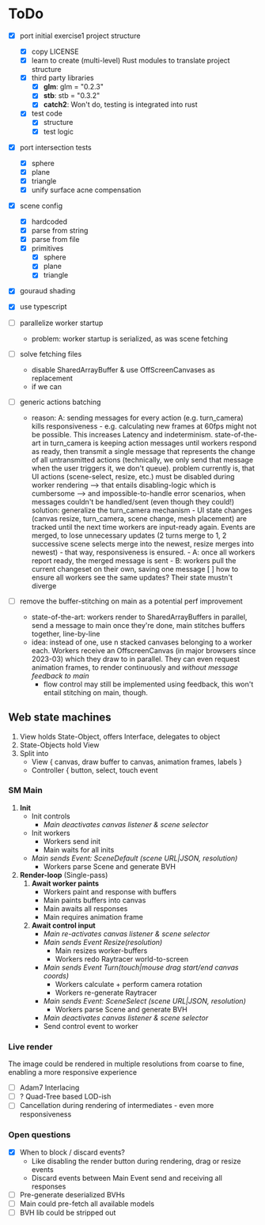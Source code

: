 
# ToDo

- [x] port initial exercise1 project structure
    - [x] copy LICENSE
    - [x] learn to create (multi-level) Rust modules to translate project structure
    - [x] third party libraries
        - [x] **glm**: glm = "0.2.3"
        - [x] **stb**: stb = "0.3.2"
        - [x] **catch2**: Won't do, testing is integrated into rust
    - [x] test code
        - [x] structure
        - [x] test logic
- [x] port intersection tests
    - [x] sphere
    - [x] plane
    - [x] triangle
    - [x] unify surface acne compensation
- [x] scene config
    - [x] hardcoded
    - [x] parse from string
    - [x] parse from file
    - [x] primitives
        - [x] sphere
        - [x] plane
        - [x] triangle

- [x] gouraud shading
- [x] use typescript


- [ ] parallelize worker startup
    - problem: worker startup is serialized, as was scene fetching
- [ ] solve fetching files
    - disable SharedArrayBuffer & use OffScreenCanvases as replacement
    - if we can 
- [ ] generic actions batching
    - reason: A: sending messages for every action (e.g. turn_camera) kills responsiveness - e.g. calculating new frames at 60fps might not be possible. This increases Latency and indeterminism.
      state-of-the-art in turn_camera is keeping action messages until workers respond as ready, then transmit a single message that represents the change of all untransmitted actions (technically, we only send that message when the user triggers it, we don't queue).
      problem currently is, that UI actions (scene-select, resize, etc.) must be disabled during worker rendering
         --> that entails disabling-logic which is cumbersome
         --> and impossible-to-handle error scenarios, when messages couldn't be handled/sent (even though they could!)
      solution: generalize the turn_camera mechanism
          - UI state changes (canvas resize, turn_camera, scene change, mesh placement) are tracked until the next time workers are input-ready again. Events are merged, to lose unnecessary updates (2 turns merge to 1, 2 successive scene selects merge into the newest, resize merges into newest) - that way, responsiveness is ensured.
          - A: once all workers report ready, the merged message is sent
          - B: workers pull the current changeset on their own, saving one message
              [ ] how to ensure all workers see the same updates? Their state mustn't diverge
- [ ] remove the buffer-stitching on main as a potential perf improvement
    - state-of-the-art: workers render to SharedArrayBuffers in parallel, send a message to main once they're done, main stitches buffers together, line-by-line
    - idea: instead of one, use n stacked canvases belonging to a worker each. Workers receive an OffscreenCanvas (in major browsers since 2023-03) which they draw to in parallel. They can even request animation frames, to render continuously and *without message feedback to main*
        - flow control may still be implemented using feedback, this won't entail stitching on main, though.
   
  
## Web state machines
1. View holds State-Object, offers Interface, delegates to object
2. State-Objects hold View
3. Split into
   - View { canvas, draw buffer to canvas, animation frames, labels }
   - Controller { button, select, touch event
### SM Main
1. **Init**
   - Init controls
      - _Main deactivates canvas listener & scene selector_
   - Init workers
     - Workers send init
     - Main waits for all inits
   - _Main sends Event: SceneDefault (scene URL|JSON, resolution)_
     - Workers parse Scene and generate BVH
2. **Render-loop** (Single-pass)
   1. **Await worker paints**
      - Workers paint and response with buffers
      - Main paints buffers into canvas
      - Main awaits all responses
      - Main requires animation frame
   2. **Await control input**
      - _Main re-activates canvas listener & scene selector_
      - _Main sends Event Resize(_resolution_)_
         - Main resizes worker-buffers
         - Workers redo Raytracer world-to-screen
      - _Main sends Event Turn(_touch|mouse drag start/end canvas coords_)_
         - Workers calculate + perform camera rotation
         - Workers re-generate Raytracer
      - _Main sends Event: SceneSelect (scene URL|JSON, resolution)_
         - Workers parse Scene and generate BVH
      - _Main deactivates canvas listener & scene selector_
      - Send control event to worker

### Live render
The image could be rendered in multiple resolutions from coarse to fine,
enabling a more responsive experience
- [ ] Adam7 Interlacing
- [ ] ? Quad-Tree based LOD-ish
- [ ] Cancellation during rendering of intermediates - even more responsiveness
    
### Open questions
- [x] When to block / discard events?
  - Like disabling the render button during rendering, drag or resize events
  - Discard events between Main Event send and receiving all responses 
- [ ] Pre-generate deserialized BVHs
- [ ] Main could pre-fetch all available models
- [ ] BVH lib could be stripped out